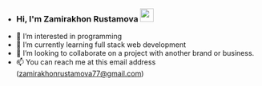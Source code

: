- ### Hi, I'm Zamirakhon Rustamova <img src="https://media.giphy.com/media/hvRJCLFzcasrR4ia7z/giphy.gif" width="27px">
- 👀 I’m interested in programming
- 🌱 I’m currently learning full stack web development 
- 💞️ I’m looking to collaborate on a project with another brand or business.
- 📫 You can reach me at this email address (zamirakhonrustamova77@gmail.com)


